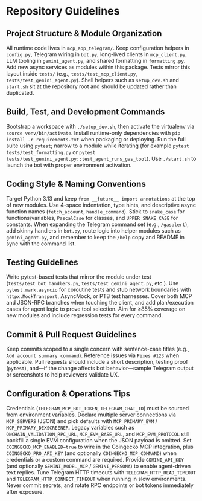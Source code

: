 # Repository Guidelines

## Project Structure & Module Organization
All runtime code lives in `mcp_app_telegram/`. Keep configuration helpers in `config.py`, Telegram wiring in `bot.py`, long-lived clients in `mcp_client.py`, LLM tooling in `gemini_agent.py`, and shared formatting in `formatting.py`. Add new async services as modules within this package. Tests mirror this layout inside `tests/` (e.g., `tests/test_mcp_client.py`, `tests/test_gemini_agent.py`). Shell helpers such as `setup_dev.sh` and `start.sh` sit at the repository root and should be updated rather than duplicated.

## Build, Test, and Development Commands
Bootstrap a workspace with `./setup_dev.sh`, then activate the virtualenv via `source venv/bin/activate`. Install runtime-only dependencies with `pip install -r requirements.txt` when packaging or deploying. Run the full suite using `pytest`; narrow to a module while iterating (for example `pytest tests/test_formatting.py` or `pytest tests/test_gemini_agent.py::test_agent_runs_gas_tool`). Use `./start.sh` to launch the bot with proper environment activation.

## Coding Style & Naming Conventions
Target Python 3.13 and keep `from __future__ import annotations` at the top of new modules. Use 4-space indentation, type hints, and descriptive async function names (`fetch_account`, `handle_command`). Stick to `snake_case` for functions/variables, `PascalCase` for classes, and `UPPER_SNAKE_CASE` for constants. When expanding the Telegram command set (e.g., `/gasalert`), add skinny handlers in `bot.py`, route logic into helper modules such as `gemini_agent.py`, and remember to keep the `/help` copy and README in sync with the command list.

## Testing Guidelines
Write pytest-based tests that mirror the module under test (`tests/test_bot_handlers.py`, `tests/test_gemini_agent.py`, etc.). Use `pytest.mark.asyncio` for coroutine tests and stub network boundaries with `httpx.MockTransport`, AsyncMock, or PTB test harnesses. Cover both MCP and JSON-RPC branches when touching the client, and add plan/execution cases for agent logic to prove tool selection. Aim for ≥85% coverage on new modules and include regression tests for every command.

## Commit & Pull Request Guidelines
Keep commits scoped to a single concern with sentence-case titles (e.g., `Add account summary command`). Reference issues via `Fixes #123` when applicable. Pull requests should include a short description, testing proof (`pytest`), and—if the change affects bot behavior—sample Telegram output or screenshots to help reviewers validate UX.

## Configuration & Operations Tips
Credentials (`TELEGRAM_MCP_BOT_TOKEN`, `TELEGRAM_CHAT_ID`) must be sourced from environment variables. Declare multiple server connections via `MCP_SERVERS` (JSON) and pick defaults with `MCP_PRIMARY_EVM` / `MCP_PRIMARY_DEXSCREENER`. Legacy variables such as `ONCHAIN_VALIDATION_RPC_URL`, `MCP_EVM_BASE_URL`, and `MCP_EVM_PROTOCOL` still backfill a single EVM configuration when the JSON payload is omitted. Set `COINGECKO_MCP_ENABLED=true` to wire in the Coingecko MCP integration, plus `COINGECKO_PRO_API_KEY` (and optionally `COINGECKO_MCP_COMMAND`) when credentials or a custom command are required. Provide `GEMINI_API_KEY` (and optionally `GEMINI_MODEL_MCP` / `GEMINI_PERSONA`) to enable agent-driven text replies. Tune Telegram HTTP timeouts with `TELEGRAM_HTTP_READ_TIMEOUT` and `TELEGRAM_HTTP_CONNECT_TIMEOUT` when running in slow environments. Never commit secrets, and rotate RPC endpoints or bot tokens immediately after exposure.
